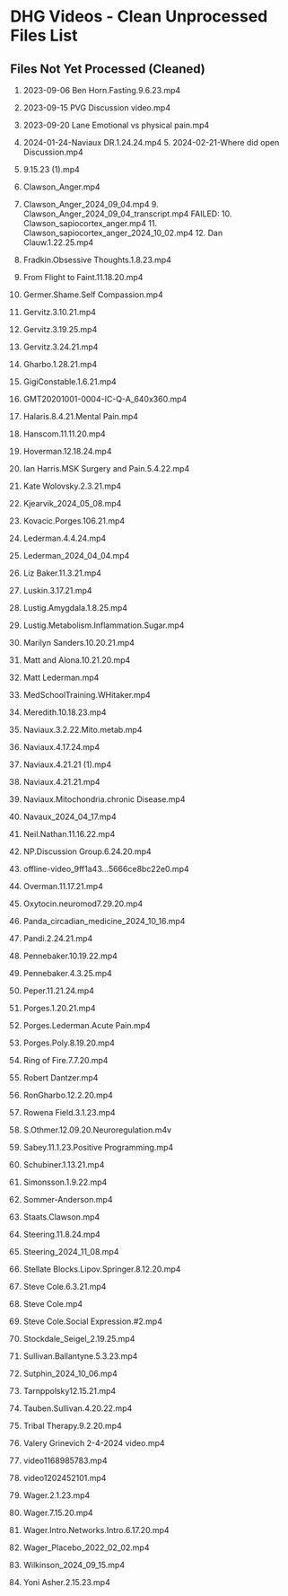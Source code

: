 # DHG Videos - Clean Unprocessed Files List

## Files Not Yet Processed (Cleaned)

1. 2023-09-06 Ben Horn.Fasting.9.6.23.mp4
2. 2023-09-15 PVG Discussion video.mp4
3. 2023-09-20 Lane Emotional vs physical pain.mp4
4. 2024-01-24-Naviaux DR.1.24.24.mp4
    5. 2024-02-21-Where did open Discussion.mp4
6. 9.15.23 (1).mp4
7. Clawson_Anger.mp4
8. Clawson_Anger_2024_09_04.mp4
    9. Clawson_Anger_2024_09_04_transcript.mp4
FAILED: 10. Clawson_sapiocortex_anger.mp4
    11. Clawson_sapiocortex_anger_2024_10_02.mp4
    12. Dan Clauw.1.22.25.mp4
13. Fradkin.Obsessive Thoughts.1.8.23.mp4
14. From Flight to Faint.11.18.20.mp4
15. Germer.Shame.Self Compassion.mp4

16. Gervitz.3.10.21.mp4
17. Gervitz.3.19.25.mp4
18. Gervitz.3.24.21.mp4
19. Gharbo.1.28.21.mp4
20. GigiConstable.1.6.21.mp4
21. GMT20201001-0004-IC-Q-A_640x360.mp4
22. Halaris.8.4.21.Mental Pain.mp4
23. Hanscom.11.11.20.mp4
24. Hoverman.12.18.24.mp4
25. Ian Harris.MSK Surgery and Pain.5.4.22.mp4
26. Kate Wolovsky.2.3.21.mp4
27. Kjearvik_2024_05_08.mp4
28. Kovacic.Porges.106.21.mp4
29. Lederman.4.4.24.mp4
30. Lederman_2024_04_04.mp4
31. Liz Baker.11.3.21.mp4
32. Luskin.3.17.21.mp4
33. Lustig.Amygdala.1.8.25.mp4
34. Lustig.Metabolism.Inflammation.Sugar.mp4
35. Marilyn Sanders.10.20.21.mp4
36. Matt and Alona.10.21.20.mp4
37. Matt Lederman.mp4
38. MedSchoolTraining.WHitaker.mp4
39. Meredith.10.18.23.mp4
40. Naviaux.3.2.22.Mito.metab.mp4
41. Naviaux.4.17.24.mp4
42. Naviaux.4.21.21 (1).mp4
43. Naviaux.4.21.21.mp4
44. Naviaux.Mitochondria.chronic Disease.mp4
45. Navaux_2024_04_17.mp4
46. Neil.Nathan.11.16.22.mp4
47. NP.Discussion Group.6.24.20.mp4
48. offline-video_9ff1a43...5666ce8bc22e0.mp4
49. Overman.11.17.21.mp4
50. Oxytocin.neuromod7.29.20.mp4
51. Panda_circadian_medicine_2024_10_16.mp4
52. Pandi.2.24.21.mp4
53. Pennebaker.10.19.22.mp4
54. Pennebaker.4.3.25.mp4
55. Peper.11.21.24.mp4
56. Porges.1.20.21.mp4
57. Porges.Lederman.Acute Pain.mp4
58. Porges.Poly.8.19.20.mp4
59. Ring of Fire.7.7.20.mp4
60. Robert Dantzer.mp4
61. RonGharbo.12.2.20.mp4
62. Rowena Field.3.1.23.mp4
63. S.Othmer.12.09.20.Neuroregulation.m4v
64. Sabey.11.1.23.Positive Programming.mp4
65. Schubiner.1.13.21.mp4
66. Simonsson.1.9.22.mp4
67. Sommer-Anderson.mp4
68. Staats.Clawson.mp4
69. Steering.11.8.24.mp4
70. Steering_2024_11_08.mp4
71. Stellate Blocks.Lipov.Springer.8.12.20.mp4
72. Steve Cole.6.3.21.mp4
73. Steve Cole.mp4
74. Steve Cole.Social Expression.#2.mp4
75. Stockdale_Seigel_2.19.25.mp4
76. Sullivan.Ballantyne.5.3.23.mp4
77. Sutphin_2024_10_06.mp4
78. Tarnppolsky12.15.21.mp4
79. Tauben.Sullivan.4.20.22.mp4
80. Tribal Therapy.9.2.20.mp4
81. Valery Grinevich 2-4-2024 video.mp4
82. video1168985783.mp4
83. video1202452101.mp4
84. Wager.2.1.23.mp4
85. Wager.7.15.20.mp4
86. Wager.Intro.Networks.Intro.6.17.20.mp4
87. Wager_Placebo_2022_02_02.mp4
88. Wilkinson_2024_09_15.mp4
89. Yoni Asher.2.15.23.mp4
